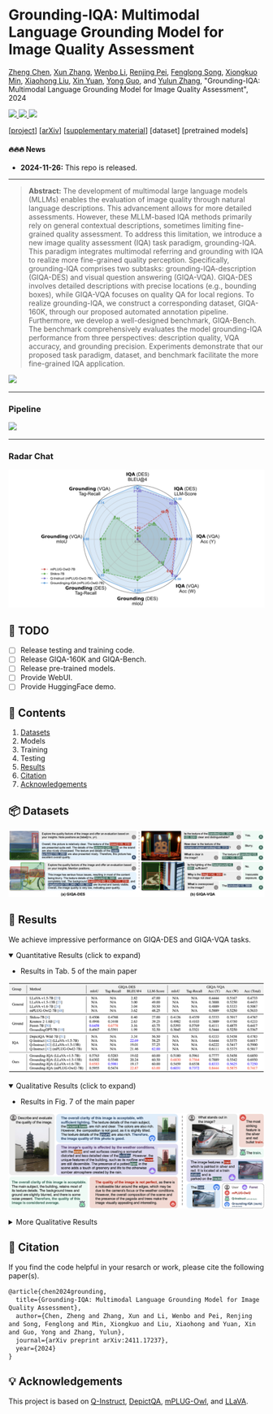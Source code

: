 
# Grounding-IQA: Multimodal Language Grounding Model for Image Quality Assessment

[Zheng Chen](https://zhengchen1999.github.io/), [Xun Zhang](https://scholar.google.com.hk/citations?hl=zh-CN&user=xCuW6LcAAAAJ), [Wenbo Li](https://fenglinglwb.github.io/), [Renjing Pei](https://orcid.org/0000-0001-7513-6576), [Fenglong Song](https://scholar.google.com/citations?hl=zh-CN&pli=1&user=WYDVk5oAAAAJ), [Xiongkuo Min](https://minxiongkuo.github.io/), [Xiaohong Liu](https://jhc.sjtu.edu.cn/~xiaohongliu/), [Xin Yuan](https://en.westlake.edu.cn/faculty/xin-yuan.html), [Yong Guo](https://www.guoyongcs.com/), and [Yulun Zhang](http://yulunzhang.com/), "Grounding-IQA: Multimodal Language Grounding Model for Image Quality Assessment", 2024

<div>
    <a href="https://github.com/zhengchen1999/Grounding-IQA/releases" target='_blank'>
        <img src="https://img.shields.io/github/downloads/zhengchen1999/Grounding-IQA/total?color=green&style=flat">
    </a>
    <a href="https://github.com/zhengchen1999/Grounding-IQA" target='_blank'>
        <img src="https://visitor-badge.laobi.icu/badge?page_id=zhengchen1999/Grounding-IQA">
    </a>
    <a href="https://github.com/zhengchen1999/Grounding-IQA/stargazers" target='_blank'>
        <img src="https://img.shields.io/github/stars/zhengchen1999/Grounding-IQA?style=social">
    </a>
</div>

[[project](https://zhengchen1999.github.io/Grounding-IQA-Web)] [[arXiv](https://arxiv.org/abs/2411.17237)] [[supplementary material](https://github.com/zhengchen1999/Grounding-IQA/releases/download/v1/Supplementary_Material.pdf)] [dataset] [pretrained models]



#### 🔥🔥🔥 News

- **2024-11-26:** This repo is released.

---

> **Abstract:** The development of multimodal large language models (MLLMs) enables the evaluation of image quality through natural language descriptions. This advancement allows for more detailed assessments. However, these MLLM-based IQA methods primarily rely on general contextual descriptions, sometimes limiting fine-grained quality assessment.
> To address this limitation, we introduce a new image quality assessment (IQA) task paradigm, grounding-IQA. This paradigm integrates multimodal referring and grounding with IQA to realize more fine-grained quality perception. Specifically, grounding-IQA comprises two subtasks: grounding-IQA-description (GIQA-DES) and visual question answering (GIQA-VQA). GIQA-DES involves detailed descriptions with precise locations (e.g., bounding boxes), while GIQA-VQA focuses on quality QA for local regions. To realize grounding-IQA, we construct a corresponding dataset, GIQA-160K, through our proposed automated annotation pipeline. Furthermore, we develop a well-designed benchmark, GIQA-Bench. The benchmark comprehensively evaluates the model grounding-IQA performance from three perspectives: description quality, VQA accuracy, and grounding precision. Experiments demonstrate that our proposed task paradigm, dataset, and benchmark facilitate the more fine-grained IQA application.

![](figs/Example.png)

---

### Pipeline

![](figs/Pipeline.png)

---

### Radar Chat

![](figs/Radar-Chat.png)

## 🔖 TODO

- [ ] Release testing and training code.
- [ ] Release GIQA-160K and GIQA-Bench.
- [ ] Release pre-trained models.
- [ ] Provide WebUI.
- [ ] Provide HuggingFace demo.

## 🔗 Contents

1. [Datasets](#datasets)
1. Models
1. Training
1. Testing
1. [Results](#results)
1. [Citation](#citation)
1. [Acknowledgements](#acknowledgements)

## <a name="datasets"></a>📦 Datasets

![](figs/Dataset.png)

## <a name="results"></a>🔎 Results

We achieve impressive performance on GIQA-DES and GIQA-VQA tasks.

<details open>
<summary>Quantitative Results (click to expand)</summary>

- Results in Tab. 5 of the main paper

<p align="center">
  <img width="900" src="figs/Quantitative.png">
</p>
</details>

<details open>
<summary>Qualitative Results (click to expand)</summary>

- Results in Fig. 7 of the main paper

<p align="center">
  <img width="900" src="figs/Qualitative-1.png">
</p>
<details>
<summary>More Qualitative Results</summary>


- More Results on GIQA-DES (Fig. 6 of the supplementary material)

<p align="center">
  <img width="900" src="figs/Qualitative-2.png">
</p>

- More Results on GIQA-VQA (Fig. 7 of the supplementary material)

<p align="center">
  <img width="900" src="figs/Qualitative-3.png">
</p>
</details>

</details>

## <a name="citation"></a>📎 Citation

If you find the code helpful in your resarch or work, please cite the following paper(s).

```
@article{chen2024grounding,
  title={Grounding-IQA: Multimodal Language Grounding Model for Image Quality Assessment},
  author={Chen, Zheng and Zhang, Xun and Li, Wenbo and Pei, Renjing and Song, Fenglong and Min, Xiongkuo and Liu, Xiaohong and Yuan, Xin and Guo, Yong and Zhang, Yulun},
  journal={arXiv preprint arXiv:2411.17237},
  year={2024}
}
```

## <a name="acknowledgements"></a>💡 Acknowledgements

This project is based on [Q-Instruct](https://github.com/Q-Future/Q-Instruct), [DepictQA](https://github.com/XPixelGroup/DepictQA), [mPLUG-Owl](https://github.com/X-PLUG/mPLUG-Owl), and [LLaVA](https://github.com/haotian-liu/LLaVA).

